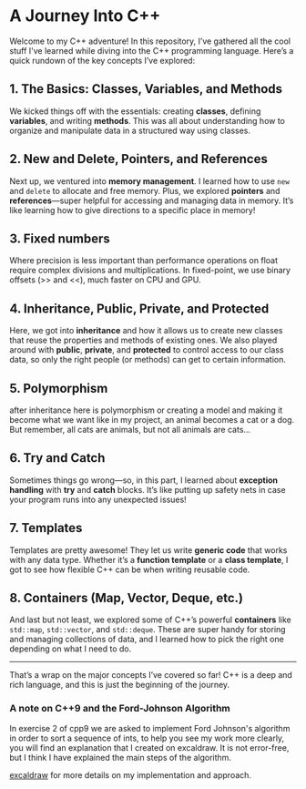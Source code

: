 # A Journey Into C++

Welcome to my C++ adventure! In this repository, I’ve gathered all the cool stuff I've learned while diving into the C++ programming language. Here’s a quick rundown of the key concepts I’ve explored:

## 1. The Basics: Classes, Variables, and Methods

We kicked things off with the essentials: creating **classes**, defining **variables**, and writing **methods**. This was all about understanding how to organize and manipulate data in a structured way using classes.

## 2. New and Delete, Pointers, and References

Next up, we ventured into **memory management**. I learned how to use `new` and `delete` to allocate and free memory. Plus, we explored **pointers** and **references**—super helpful for accessing and managing data in memory. It’s like learning how to give directions to a specific place in memory!

## 3. Fixed numbers

Where precision is less important than performance operations on float require complex divisions and multiplications. In fixed-point, we use binary offsets (>> and <<), much faster on CPU and GPU.

## 4. Inheritance, Public, Private, and Protected

Here, we got into **inheritance** and how it allows us to create new classes that reuse the properties and methods of existing ones. We also played around with **public**, **private**, and **protected** to control access to our class data, so only the right people (or methods) can get to certain information.

## 5. Polymorphism

after inheritance here is polymorphism or creating a model and making it become what we want like in my project, an animal becomes a cat or a dog. But remember, all cats are animals, but not all animals are cats...

## 6. Try and Catch

Sometimes things go wrong—so, in this part, I learned about **exception handling** with **try** and **catch** blocks. It’s like putting up safety nets in case your program runs into any unexpected issues!

## 7. Templates

Templates are pretty awesome! They let us write **generic code** that works with any data type. Whether it’s a **function template** or a **class template**, I got to see how flexible C++ can be when writing reusable code.

## 8. Containers (Map, Vector, Deque, etc.)

And last but not least, we explored some of C++’s powerful **containers** like `std::map`, `std::vector`, and `std::deque`. These are super handy for storing and managing collections of data, and I learned how to pick the right one depending on what I need to do.

---

That’s a wrap on the major concepts I’ve covered so far! C++ is a deep and rich language, and this is just the beginning of the journey.

### A note on C++9 and the Ford-Johnson Algorithm

In exercise 2 of cpp9 we are asked to implement Ford Johnson's algorithm in order to sort a sequence of ints, to help you see my work more clearly, you will find an explanation that I created on excaldraw. It is not error-free, but I think I have explained the main steps of the algorithm.

[excaldraw](https://excalidraw.com/#json=wybfEAeS5yHBk5Jxbb1Xd,4i4UJ5CwQhVgLbUt981RIA) for more details on my implementation and approach.
